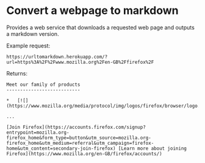# Convert a webpage to markdown

Provides a web service that downloads a requested web page and outputs a markdown version.

Example request:

	https://urltomarkdown.herokuapp.com/?url=https%3A%2F%2Fwww.mozilla.org%2Fen-GB%2Ffirefox%2F

Returns:

	Meet our family of products
	---------------------------

	*   [![](https://www.mozilla.org/media/protocol/img/logos/firefox/browser/logo.eb1324e44442.svg)  
	
	...

	[Join Firefox](https://accounts.firefox.com/signup?entrypoint=mozilla.org-firefox_home&form_type=button&utm_source=mozilla.org-firefox_home&utm_medium=referral&utm_campaign=firefox-home&utm_content=secondary-join-firefox) [Learn more about joining Firefox](https://www.mozilla.org/en-GB/firefox/accounts/)

